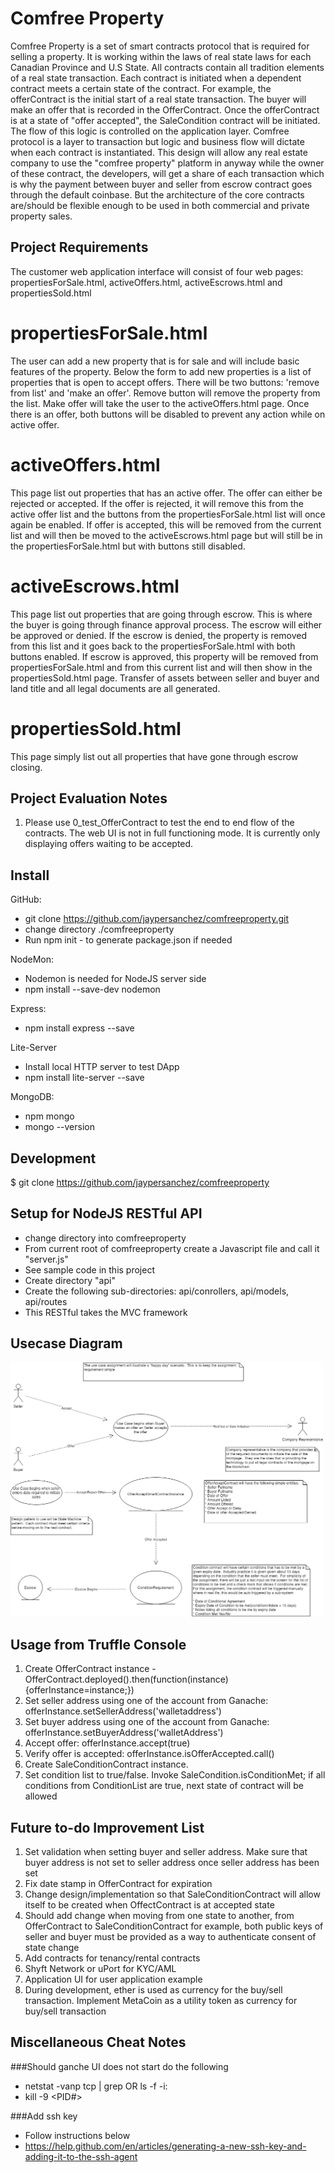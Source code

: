 # Comfree Property

Comfree Property is a set of smart contracts protocol that is required for selling a property.  It is working within the laws of real state laws for each Canadian Province and U.S State.  All contracts contain all tradition elements of a real state transaction.  Each contract is initiated when a dependent contract meets a certain state of the contract.  For example, the offerContract is the initial start of a real state transaction.  The buyer will make an offer that is recorded in the OfferContract.  Once the offerContract is at a state of "offer accepted", the SaleCondition contract will be initiated.  The flow of this logic is controlled on the application layer.  Comfree protocol is a layer to transaction but logic and business flow will dictate when each contract is instantiated.  This design will allow any real estate company to use the "comfree property" platform in anyway while the owner of these contract, the developers, will get a share of each transaction which is why the payment between buyer and seller from escrow contract goes through the default coinbase.  But the architecture of the core contracts are/should be flexible enough to be used in both commercial and private property sales.

## Project Requirements
The customer web application interface will consist of four web pages: propertiesForSale.html, activeOffers.html, activeEscrows.html and propertiesSold.html

# propertiesForSale.html
The user can add a new property that is for sale and will include basic features of the property.  Below the form to add new properties is a list of properties that is open to accept offers.  There will be two buttons: 'remove from list' and 'make an offer'.  Remove button will remove the property from the list.  Make offer will take the user to the activeOffers.html page.  Once there is an offer, both buttons will be disabled to prevent any action while on active offer.

# activeOffers.html
This page list out properties that has an active offer.  The offer can either be rejected or accepted.  If the offer is rejected, it will remove this from the active offer list and the buttons from the propertiesForSale.html list will once again be enabled.  If offer is accepted, this will be removed from the current list and will then be moved to the activeEscrows.html page but will still be in the propertiesForSale.html but with buttons still disabled.

# activeEscrows.html
This page list out properties that are going through escrow.  This is where the buyer is going through finance approval process.  The escrow will either be approved or denied.  If the escrow is denied, the property is removed from this list and it goes back to the propertiesForSale.html with both buttons enabled.  If escrow is approved, this property will be removed from propertiesForSale.html and from this current list and will then show in the propertiesSold.html page.  Transfer of assets between seller and buyer and land title and all legal documents are all generated.

# propertiesSold.html
This page simply list out all properties that have gone through escrow closing. 

## Project Evaluation Notes
1. Please use 0_test_OfferContract to test the end to end flow of the contracts.  The web UI is not in full functioning mode.  It is currently only displaying offers waiting to be accepted.
 

## Install
GitHub:
* git clone https://github.com/jaypersanchez/comfreeproperty.git
* change directory ./comfreeproperty
* Run npm init - to generate package.json if needed

NodeMon:
* Nodemon is needed for NodeJS server side
* npm install --save-dev nodemon

Express:
* npm install express --save

Lite-Server
* Install local HTTP server to test DApp
* npm install lite-server --save

MongoDB:
* npm mongo
* mongo --version

## Development 
$ git clone https://github.com/jaypersanchez/comfreeproperty

## Setup for NodeJS RESTful API
* change directory into comfreeproperty
* From current root of comfreeproperty create a Javascript file and call it "server.js"
* See sample code in this project
* Create directory "api"
* Create the following sub-directories: api/conrollers, api/models, api/routes
* This RESTful takes the MVC framework

## Usecase Diagram

<img src="./ConsensysBootcampFinalProject.png" width="500">


## Usage from Truffle Console 
1. Create OfferContract instance - OfferContract.deployed().then(function(instance){offerInstance=instance;})
2. Set seller address using one of the account from Ganache: offerInstance.setSellerAddress('walletaddress')
3. Set buyer address using one of the account from Ganache: offerInstance.setBuyerAddress('walletAddress')
4. Accept offer: offerInstance.accept(true)
5. Verify offer is accepted: offerInstance.isOfferAccepted.call()
6. Create SaleConditionContract instance.  
7. Set condition list to true/false.  Invoke SaleCondition.isConditionMet; if all conditions from ConditionList are true, next state of contract will be allowed

## Future to-do Improvement List
1. Set validation when setting buyer and seller address.  Make sure that buyer address is not set to seller address once seller address has     been set
2. Fix date stamp in OfferContract for expiration
3. Change design/implementation so that SaleConditionContract will allow itself to be created
when OffectContract is at accepted state
4. Should add change when moving from one state to another, from OfferContract to SaleConditionContract for example, both public keys of seller and buyer must be provided as a way to authenticate consent of state change
5. Add contracts for tenancy/rental contracts
6. Shyft Network or uPort for KYC/AML
7. Application UI for user application example
8. During development, ether is used as currency for the buy/sell transaction.  Implement MetaCoin as a utility 
token as currency for buy/sell transaction

## Miscellaneous Cheat Notes

###Should ganche UI does not start do the following
* netstat -vanp tcp | grep <portnumber> OR ls -f -i:<portnumber>
* kill -9 <PID#>

###Add ssh key
* Follow instructions below
* https://help.github.com/en/articles/generating-a-new-ssh-key-and-adding-it-to-the-ssh-agent
